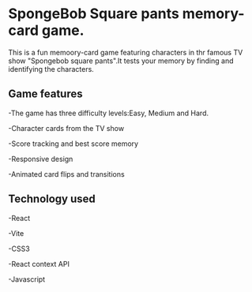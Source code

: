 # SpongeBob Square pants memory-card game.
 This is a fun memoory-card game featuring characters in thr famous TV show "Spongebob square pants".It tests your memory by finding and identifying the characters.

 ## Game features
  -The game has three difficulty levels:Easy,   Medium and Hard.
  
  -Character cards from the TV show
  
  -Score tracking and best score memory
  
  -Responsive design
  
  -Animated card flips and transitions
  

 ## Technology used
 -React
 
 -Vite
 
 -CSS3
 
 -React context API
 
 -Javascript
 
 

